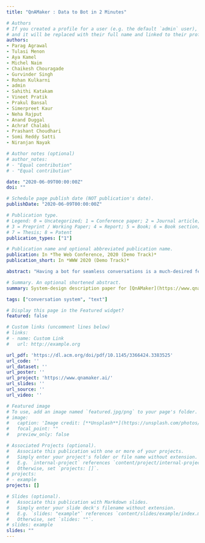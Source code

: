 ```yaml
---
title: "QnAMaker : Data to Bot in 2 Minutes"

# Authors
# If you created a profile for a user (e.g. the default `admin` user), write the username (folder name) here 
# and it will be replaced with their full name and linked to their profile.
authors:
- Parag Agrawal
- Tulasi Menon
- Aya Kamel
- Michel Naim
- Chaikesh Chouragade
- Gurvinder Singh
- Rohan Kulkarni
- admin
- Sahithi Katakam
- Vineet Pratik
- Prakul Bansal
- Simerpreet Kaur
- Neha Rajput
- Anand Duggal
- Achraf Chalabi
- Prashant Choudhari
- Somi Reddy Satti
- Niranjan Nayak

# Author notes (optional)
# author_notes:
# - "Equal contribution"
# - "Equal contribution"

date: "2020-06-09T00:00:00Z"
doi: ""

# Schedule page publish date (NOT publication's date).
publishDate: "2020-06-09T00:00:00Z"

# Publication type.
# Legend: 0 = Uncategorized; 1 = Conference paper; 2 = Journal article;
# 3 = Preprint / Working Paper; 4 = Report; 5 = Book; 6 = Book section;
# 7 = Thesis; 8 = Patent
publication_types: ["1"]

# Publication name and optional abbreviated publication name.
publication: In *The Web Conference, 2020 (Demo Track)*
publication_short: In *WWW 2020 (Demo Track)*

abstract: "Having a bot for seamless conversations is a much-desired feature that products and services today seek for their websites and mobile apps. These bots help reduce traffic received by human support significantly by handling frequent and directly answerable known questions. Many such services have huge reference documents such as FAQ pages, which makes it hard for users to browse through this data. A conversation layer over such raw data can lower traffic to human support by a great margin. We demonstrate QnAMaker, a service that creates a conversational layer over semi-structured data such as FAQ pages, product manuals, and support documents. QnAMaker is the popular choice for Extraction and Question-Answering as a service and is used by over 15,000 bots in production. It is also used by search interfaces and not just bots."

# Summary. An optional shortened abstract.
summary: System-design description paper for [QnAMaker](https://www.qnamaker.ai/).

tags: ["conversation system", "text"]

# Display this page in the Featured widget?
featured: false

# Custom links (uncomment lines below)
# links:
# - name: Custom Link
#   url: http://example.org

url_pdf: 'https://dl.acm.org/doi/pdf/10.1145/3366424.3383525'
url_code: ''
url_dataset: ''
url_poster: ''
url_project: 'https://www.qnamaker.ai/'
url_slides: ''
url_source: ''
url_video: ''

# Featured image
# To use, add an image named `featured.jpg/png` to your page's folder. 
# image:
#   caption: 'Image credit: [**Unsplash**](https://unsplash.com/photos/pLCdAaMFLTE)'
#   focal_point: ""
#   preview_only: false

# Associated Projects (optional).
#   Associate this publication with one or more of your projects.
#   Simply enter your project's folder or file name without extension.
#   E.g. `internal-project` references `content/project/internal-project/index.md`.
#   Otherwise, set `projects: []`.
# projects:
# - example
projects: []

# Slides (optional).
#   Associate this publication with Markdown slides.
#   Simply enter your slide deck's filename without extension.
#   E.g. `slides: "example"` references `content/slides/example/index.md`.
#   Otherwise, set `slides: ""`.
# slides: example
slides: ""
---
```


<!-- {{% callout note %}}
Click the *Cite* button above to demo the feature to enable visitors to import publication metadata into their reference management software.
{{% /callout %}}

{{% callout note %}}
Create your slides in Markdown - click the *Slides* button to check out the example.
{{% /callout %}}

Supplementary notes can be added here, including [code, math, and images](https://wowchemy.com/docs/writing-markdown-latex/). -->
